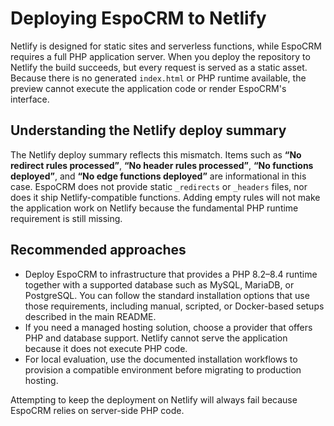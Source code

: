 # Deploying EspoCRM to Netlify

Netlify is designed for static sites and serverless functions, while EspoCRM requires a full PHP application server.
When you deploy the repository to Netlify the build succeeds, but every request is served as a static asset. Because
there is no generated `index.html` or PHP runtime available, the preview cannot execute the application code or render
EspoCRM's interface.

## Understanding the Netlify deploy summary

The Netlify deploy summary reflects this mismatch. Items such as **“No redirect rules processed”**, **“No header rules
processed”**, **“No functions deployed”**, and **“No edge functions deployed”** are informational in this case. EspoCRM
does not provide static `_redirects` or `_headers` files, nor does it ship Netlify-compatible functions. Adding empty
rules will not make the application work on Netlify because the fundamental PHP runtime requirement is still missing.

## Recommended approaches

* Deploy EspoCRM to infrastructure that provides a PHP 8.2–8.4 runtime together with a supported database such as
  MySQL, MariaDB, or PostgreSQL. You can follow the standard installation options that use those requirements,
  including manual, scripted, or Docker-based setups described in the main README.
* If you need a managed hosting solution, choose a provider that offers PHP and database support. Netlify cannot serve the
  application because it does not execute PHP code.
* For local evaluation, use the documented installation workflows to provision a compatible environment before migrating
  to production hosting.

Attempting to keep the deployment on Netlify will always fail because EspoCRM relies on server-side PHP code.
